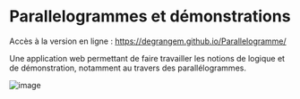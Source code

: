 # Parallelogrammes et démonstrations

Accès à la version en ligne : https://degrangem.github.io/Parallelogramme/

Une application web permettant de faire travailler les notions de logique et de démonstration, notamment au travers des parallélogrammes.

![image](https://user-images.githubusercontent.com/53106394/84728381-63efcc80-af91-11ea-917c-b2b0472d39c4.png)
